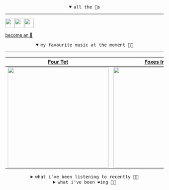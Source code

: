 <details open>

<summary align="center"><samp>all the 🥚s</samp></summary>
<hr />

<a href="https://github.com/pvinis"><img src="https://avatars0.githubusercontent.com/u/100233?s=90&v=4" width="30" height="30" /><a href="https://github.com/maxPugh"><img src="https://avatars2.githubusercontent.com/u/46350013?s=90&u=52a601eaa2d272b35477d096fe782ebf0a8a1f68&v=4" width="30" height="30" /><a href="https://github.com/bitttttten"><img src="https://avatars2.githubusercontent.com/u/19930241?s=90&u=2aef7cbf4a59d361894145c97676391ec46fea4d&v=4" width="30" height="30" />

<samp><a href="https://github.com/bitttttten/bitttttten/stargazers">become an 🥚</a></samp>

</details>

<details open>

<summary align="center"><samp>my favourite music at the moment 🎵🎶</samp></summary>
<hr />

<!-- toc -->

| [Four Tet](https://open.spotify.com/artist/7Eu1txygG6nJttLHbZdQOh)                                                                                               | [Foxes In Fiction](https://open.spotify.com/artist/3GSt4ZSP1wEtdbcTTbwjpW)                                                                                       | [Oneohtrix Point Never](https://open.spotify.com/artist/2wPDbhaGXCqROrVmwDdCrK)                                                                                  | [Loke Rahbek](https://open.spotify.com/artist/6fiX1FdXGRLUMN8xvwfgpw)                                                                                            |
| ---------------------------------------------------------------------------------------------------------------------------------------------------------------- | ---------------------------------------------------------------------------------------------------------------------------------------------------------------- | ---------------------------------------------------------------------------------------------------------------------------------------------------------------- | ---------------------------------------------------------------------------------------------------------------------------------------------------------------- |
| [<img src="https://i.scdn.co/image/f96458025a0640bf1d3c8f764a42ec21d4db1eae" width="320" height="auto">](https://open.spotify.com/artist/7Eu1txygG6nJttLHbZdQOh) | [<img src="https://i.scdn.co/image/bf62ae0b2e31f68694ca44e8d0ef33e51714a4f8" width="320" height="auto">](https://open.spotify.com/artist/3GSt4ZSP1wEtdbcTTbwjpW) | [<img src="https://i.scdn.co/image/0513eb98de7ee505153e9175f79e3fb59457c9aa" width="320" height="auto">](https://open.spotify.com/artist/2wPDbhaGXCqROrVmwDdCrK) | [<img src="https://i.scdn.co/image/d63ce5d3f8c23b4835a1bede506b0e6d3190b57b" width="320" height="auto">](https://open.spotify.com/artist/6fiX1FdXGRLUMN8xvwfgpw) |

<!-- tocstop -->

</details>

<details>

<summary align="center"><samp>what i've been listening to recently 🎵🎶</samp></summary>
<hr />

<!-- toc -->

| [Saccade<br />Steve Hauschildt, Julianna Ba…](https://open.spotify.com/track/5ajrKj2QzWMVNTkqTaZgJq)                                                            | [On<br />Kelly Lee Owens](https://open.spotify.com/track/4MaBP3PW8tLbvhY1UkA1fS)                                                                                | [Dungtitled (In a Major)<br />Stars Of The Lid](https://open.spotify.com/track/3OgkfYg13Jj96E982moWje)                                                          | [Headache<br />Grouper](https://open.spotify.com/track/4EDj8GXOlI45vG4SOfswK3)                                                                                  |
| --------------------------------------------------------------------------------------------------------------------------------------------------------------- | --------------------------------------------------------------------------------------------------------------------------------------------------------------- | --------------------------------------------------------------------------------------------------------------------------------------------------------------- | --------------------------------------------------------------------------------------------------------------------------------------------------------------- |
| [<img src="https://i.scdn.co/image/1b272f1b4e62e2ea1fdcb6f0640317e048765caa" width="320" height="auto">](https://open.spotify.com/track/5ajrKj2QzWMVNTkqTaZgJq) | [<img src="https://i.scdn.co/image/2d9a177bf89862b65ca0da0f5db291a3d24aaa76" width="320" height="auto">](https://open.spotify.com/track/4MaBP3PW8tLbvhY1UkA1fS) | [<img src="https://i.scdn.co/image/9b8a1c6206ac3e9faaf30a45c503472d23517f86" width="320" height="auto">](https://open.spotify.com/track/3OgkfYg13Jj96E982moWje) | [<img src="https://i.scdn.co/image/ab6772690000dd226c2fb6fd70b7481c8be6da62" width="320" height="auto">](https://open.spotify.com/track/4EDj8GXOlI45vG4SOfswK3) |

<!-- tocstop -->

</details>

<details>

<summary align="center"><samp>what i've been ❤️ing 🎵🎶</samp></summary>
<hr />

<!-- toc -->

| [Inspirit<br />Julianna Barwick](https://open.spotify.com/album/4GaLdSDDbRK0CoJKSnihbo)                                                                         | [Born Confused<br />Porridge Radio](https://open.spotify.com/album/4DN3XbB33kHTJA7HhI0RFI)                                                                      | [I Was Gonna Fight Fascism<br />Soccer96](https://open.spotify.com/album/0Rdw8PWoTGOMMYOGL3zVBe)                                                                | [Hype Sleep<br />Carla dal Forno](https://open.spotify.com/album/1oGsfPf2MzsctniqNsDZFy)                                                                        |
| --------------------------------------------------------------------------------------------------------------------------------------------------------------- | --------------------------------------------------------------------------------------------------------------------------------------------------------------- | --------------------------------------------------------------------------------------------------------------------------------------------------------------- | --------------------------------------------------------------------------------------------------------------------------------------------------------------- |
| [<img src="https://i.scdn.co/image/ab67616d0000b2736509541373905145b5428164" width="320" height="auto">](https://open.spotify.com/album/4GaLdSDDbRK0CoJKSnihbo) | [<img src="https://i.scdn.co/image/ab67616d0000b27330fea82d18d2674a91c00e4f" width="320" height="auto">](https://open.spotify.com/album/4DN3XbB33kHTJA7HhI0RFI) | [<img src="https://i.scdn.co/image/ab67616d0000b273e1625414e669e2ab52e00bc7" width="320" height="auto">](https://open.spotify.com/album/0Rdw8PWoTGOMMYOGL3zVBe) | [<img src="https://i.scdn.co/image/ab67616d0000b2734ec4db8b0d99bfca02972c5d" width="320" height="auto">](https://open.spotify.com/album/1oGsfPf2MzsctniqNsDZFy) |

<!-- tocstop -->

</details>
